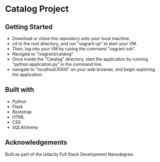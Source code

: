 Catalog Project
=============

## Getting Started

* Download or clone this repository onto your local machine.
* cd to the root directory, and run "vagrant up" to start your VM.
* Then, log into your VM by runing the command "vagrant ssh".
* Navigate to "/vagrant/catalog"
* Once inside the "Catalog" directory, start the application by running "python application.py" in the command line.
* navigate to "localhost:5000" on your web browser, and begin exploring the application.

## Built with

* Python
* Flask
* Bootstrap
* HTML
* CSS
* SQLAlchemy

## Acknowledgements

Built as part of the Udacity Full Stack Development Nanodegree.
